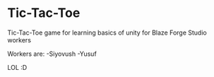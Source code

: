 # Tic-Tac-Toe
Tic-Tac-Toe game for learning basics of unity for Blaze Forge Studio workers 

Workers are:
-Siyovush
-Yusuf

LOL :D